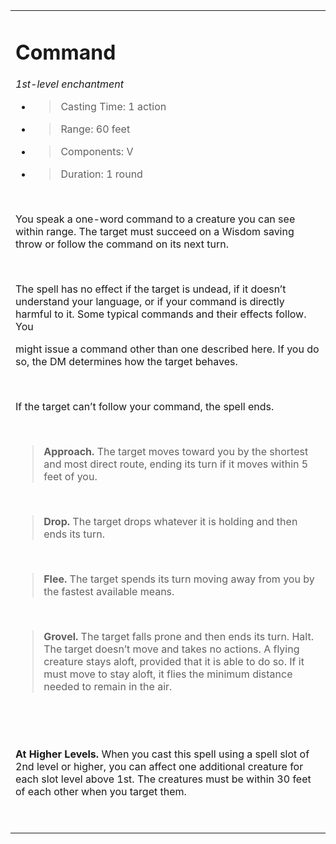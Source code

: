 
<table><tbody><tr class="odd"><td><h1 id="command"><strong>Command</strong></h1><p><em>1st-level enchantment</em></p><ul><li><blockquote><p>Casting Time: 1 action</p></blockquote></li><li><blockquote><p>Range: 60 feet</p></blockquote></li><li><blockquote><p>Components: V</p></blockquote></li><li><blockquote><p>Duration: 1 round</p></blockquote></li></ul><p> </p><p>You speak a one-word command to a creature you can see within range. The target must succeed on a Wisdom saving throw or follow the command on its next turn.</p><p> </p><p>The spell has no effect if the target is undead, if it doesn’t understand your language, or if your command is directly harmful to it. Some typical commands and their effects follow. You</p><p>might issue a command other than one described here. If you do so, the DM determines how the target behaves.</p><p> </p><p>If the target can’t follow your command, the spell ends.</p><p> </p><blockquote><p><strong>Approach.</strong> The target moves toward you by the shortest and most direct route, ending its turn if it moves within 5 feet of you.</p></blockquote><p> </p><blockquote><p><strong>Drop.</strong> The target drops whatever it is holding and then ends its turn.</p></blockquote><p> </p><blockquote><p><strong>Flee.</strong> The target spends its turn moving away from you by the fastest available means.</p></blockquote><p> </p><blockquote><p><strong>Grovel.</strong> The target falls prone and then ends its turn. Halt. The target doesn’t move and takes no actions. A flying creature stays aloft, provided that it is able to do so. If it must move to stay aloft, it flies the minimum distance needed to remain in the air.</p></blockquote><p> </p><p> </p><p><strong>At Higher Levels.</strong> When you cast this spell using a spell slot of 2nd level or higher, you can affect one additional creature for each slot level above 1st. The creatures must be within 30 feet of each other when you target them.</p><p> </p></td></tr></tbody></table>